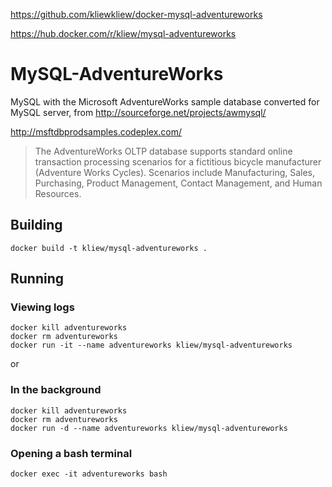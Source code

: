 
https://github.com/kliewkliew/docker-mysql-adventureworks

https://hub.docker.com/r/kliew/mysql-adventureworks

# MySQL-AdventureWorks
MySQL with the Microsoft AdventureWorks sample database converted for MySQL server, from http://sourceforge.net/projects/awmysql/

http://msftdbprodsamples.codeplex.com/
> The AdventureWorks OLTP database supports standard online transaction processing scenarios for a fictitious bicycle manufacturer (Adventure Works Cycles). Scenarios include Manufacturing, Sales, Purchasing, Product Management, Contact Management, and Human Resources.

## Building
`docker build -t kliew/mysql-adventureworks .`

## Running
### Viewing logs
```
docker kill adventureworks
docker rm adventureworks
docker run -it --name adventureworks kliew/mysql-adventureworks
```
or
### In the background
```
docker kill adventureworks
docker rm adventureworks
docker run -d --name adventureworks kliew/mysql-adventureworks
```

### Opening a bash terminal
`docker exec -it adventureworks bash`
